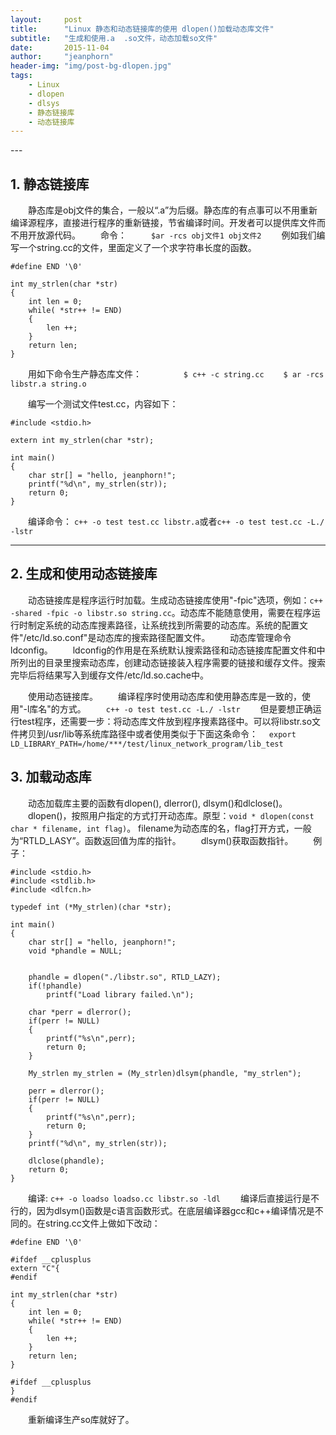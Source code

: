 ```yaml
---
layout:     post
title:      "Linux 静态和动态链接库的使用 dlopen()加载动态库文件"
subtitle:   "生成和使用.a  .so文件，动态加载so文件"
date:       2015-11-04
author:     "jeanphorn"
header-img: "img/post-bg-dlopen.jpg"
tags:
    - Linux
    - dlopen
    - dlsys
    - 静态链接库
    - 动态链接库
---
```


<p id = "build"></p>
---

## 1.  静态链接库	
　　静态库是obj文件的集合，一般以“.a”为后缀。静态库的有点事可以不用重新编译源程序，直接进行程序的重新链接，节省编译时间。开发者可以提供库文件而不用开放源代码。
　　命令：
　　``` $ar -rcs obj文件1 obj文件2```
　　例如我们编写一个string.cc的文件，里面定义了一个求字符串长度的函数。
　　

```
#define END '\0'

int my_strlen(char *str)
{
    int len = 0;
    while( *str++ != END)
    {   
        len ++; 
    }   
    return len;
}
```
　　用如下命令生产静态库文件：
　　
    ``` 
　　$ c++ -c string.cc
　　$ ar -rcs libstr.a string.o 
    ```

　　编写一个测试文件test.cc，内容如下：
　　

```
#include <stdio.h>

extern int my_strlen(char *str);

int main()
{
    char str[] = "hello, jeanphorn!";
    printf("%d\n", my_strlen(str));
    return 0;
}
```

　　编译命令： ```c++ -o test test.cc libstr.a```或者```c++ -o test test.cc -L./ -lstr```

---

## 2. 生成和使用动态链接库
　　动态链接库是程序运行时加载。生成动态链接库使用"-fpic"选项，例如：```c++ -shared -fpic -o libstr.so string.cc```。动态库不能随意使用，需要在程序运行时制定系统的动态库搜素路径，让系统找到所需要的动态库。系统的配置文件"/etc/ld.so.conf"是动态库的搜索路径配置文件。
　　动态库管理命令ldconfig。
　　ldconfig的作用是在系统默认搜索路径和动态链接库配置文件和中所列出的目录里搜索动态库，创建动态链接装入程序需要的链接和缓存文件。搜索完毕后将结果写入到缓存文件/etc/ld.so.cache中。

　　使用动态链接库。
　　编译程序时使用动态库和使用静态库是一致的，使用"-l库名"的方式。
　　```c++ -o test test.cc -L./ -lstr```
　　但是要想正确运行test程序，还需要一步：将动态库文件放到程序搜素路径中。可以将libstr.so文件拷贝到/usr/lib等系统库路径中或者使用类似于下面这条命令：
	　```export LD_LIBRARY_PATH=/home/***/test/linux_network_program/lib_test```


## 3. 加载动态库
　　动态加载库主要的函数有dlopen(), dlerror(), dlsym()和dlclose()。
　　dlopen()，按照用户指定的方式打开动态库。原型：```void * dlopen(const char * filename, int flag)```。 filename为动态库的名，flag打开方式，一般为“RTLD_LASY”。函数返回值为库的指针。
　　dlsym()获取函数指针。
　　例子：
　　

```
#include <stdio.h>
#include <stdlib.h>
#include <dlfcn.h>

typedef int (*My_strlen)(char *str);

int main()
{
    char str[] = "hello, jeanphorn!";
    void *phandle = NULL;


    phandle = dlopen("./libstr.so", RTLD_LAZY);
    if(!phandle) 
        printf("Load library failed.\n");
    
    char *perr = dlerror();
    if(perr != NULL)
    {   
        printf("%s\n",perr);
        return 0;
    }   

    My_strlen my_strlen = (My_strlen)dlsym(phandle, "my_strlen");
    
    perr = dlerror();
    if(perr != NULL)
    {   
        printf("%s\n",perr);
        return 0;
    }   
    printf("%d\n", my_strlen(str));

    dlclose(phandle);
    return 0;
}
```

　　编译: ```c++ -o loadso loadso.cc libstr.so -ldl```
　　编译后直接运行是不行的，因为dlsym()函数是c语言函数形式。在底层编译器gcc和c++编译情况是不同的。在string.cc文件上做如下改动：
　　

```
#define END '\0'

#ifdef __cplusplus
extern "C"{
#endif

int my_strlen(char *str)
{
    int len = 0;
    while( *str++ != END)
    {   
        len ++; 
    }   
    return len;
}

#ifdef __cplusplus
}
#endif
```
　　重新编译生产so库就好了。
